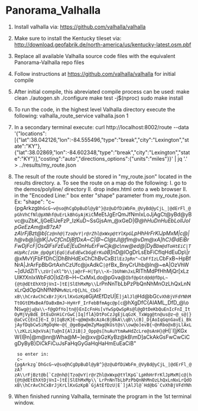 # Panorama_Valhalla

1. Install valhalla via: https://github.com/valhalla/valhalla

2. Make sure to install the Kentucky tileset via: http://download.geofabrik.de/north-america/us/kentucky-latest.osm.pbf

3. Replace all available Valhalla source code files with the equivalent Panorama-Valhalla repo files

4. Follow instructions at https://github.com/valhalla/valhalla for initial compile

5. After initial compile, this abreviated compile process can be used:
	make clean
	./autogen.sh
	./configure
	make test -j$(nproc)
	sudo make install

6. To run the code, in the highest level Valhalla directory execute the following:
	valhalla_route_service valhalla.json 1

7. In a secondary terminal execute:
	curl http://localhost:8002/route --data '{"locations":[{"lat":38.042126,"lon":-84.555496,"type":"break","city":"Lexington","state":"KY"},{"lat":38.02869,"lon":-84.602348,"type":"break","city":"Lexington","state":"KY"}],"costing":"auto","directions_options":{"units":"miles"}}' | jq '.' > ../results/my_route.json

8. The result of the route should be stored in "my_route.json" located in the results directory.
	a. To see the route on a map do the following:
		I. go to the demos/polyline/ directory
		II. drop index.html onto a web browser
		II. in the "Encoded Line:" box enter "shape" parameter from my_route.json. Ex: "shape":
		"c~{pgArkzg`DhGcG~v@so@hCgDpBuDl@yB^}@z@uDfDiWbFm_@VyBd@yCjL_|@dErFl_@pGhVhCfNl@pXNhf@uErLkBhGyAjKiC`MeEtJgErQmJfNmIxLoJjAgCt@yBd@yBvc@uZbK_IjGeElJeFzP_IzKuD~SsGjsAm_@xGeD|@_@hHuDnHuEbLoIlJoIpGeEzAm@xB?zA?zA\\rFjBzt@b[`Cz@nh@|Tzo@vY|r@rZhl@xWxp@tYlKpG`LpHhHrFrKlJpMxM|c@|h@vb@|i@lK|JvCfCnDjBfDxA~C|@~Cl@tJl@fIm@vDm@xA]hC}@dEiBrFwDjFcF|OsQlFsFzEuE|EuDnHuErFwCjk@c\\nw@ed@|DyB`Dm@dToHtEiC|TmUpRc[zUm_@pQgX|EqG|EuEdEwCbGgErKuD`B]nD_@lOgDrLsEbFiCfIqHdEuDp\\|r@xMvYjFbFfDhC|DhBhHdExChChBvCxB`IlEzJpRn^~CbFfIzL`CbFxB~HpBfNrA|JrArFpBbGrtAxhCzUfc@jxAdkC`|@f`Bx_BnyCrUhb@ln@~eA|OzVhW~]dUdZlT`\\zUr[vXl^b\\ja@rF~H|Tp\\~X~]bUhWnJxL`RlThMdPfHhMjQr[xLzUlKfXnIxWbFdO|IdZrB~H~CxMxLdo@pGva@`Ibf@pGtd@d@fDpL~{@t@dEtEhXtDjVnI~]tE|SlEhMxMp\\`LrPnNnTbLbPzPbQnNhMnOzLhQxLnNxLrQdOpQhNfNtN`MvNzLrQ{LhL_CbG?xB\\hCrAvChCxBrJjKrLlKxGzKpB`GjAtEfDzU|E`]jAlJl@`Hd@bG`CvXhBjVFdYNhMTtOGtEMxBeAfDaBxBmJ~HyHrF_IrFebBfmAgc@p[c`@hXgDfC{AlAML_DfD_@\\oN`Swg@ju@a\\~f@gOfYo]tn@}EnIcFnHs[vYwSpQwSpRs@l@gDtDeKbQuEnIcFnI_ItOyMjVyBdE_DtEuDnHiCrGwC|Iq]flA}DtPoCzJgEjLqGzK_TxWgg@tn@us@z~@_s@|}@aCvC{EnI}E~I_D|IqBzK}E~q@m@xBcAzAcBjBkA\\qB\\cB]_D{AoIqGqnGavEi_BkjAyfDqbCwSiMgOqHe~@{_@geBgw@mZyMag@kUst@s\\ow@o]evB{~@nRbo@xBjLlAxL\\zKLzLk@xVsA|Tu@nI{AlJiB|J_Opp@s[huAuYtmAwHdZcLre@sAnH}@`H]`I]jKGxW{@n|@m@nr@Wha@M~]e@xv@GzKyBz@kB\\mD]aCkAkGsFwCwCiCgDyByB}DiCkFiCuJsFaHqGyGaHqHaHmEuEaCiB"
		
		so enter in:
		c~{pgArkzg`DhGcG~v@so@hCgDpBuDl@yB^}@z@uDfDiWbFm_@VyBd@yCjL_|@dErFl_@pGhVhCfNl@pXNhf@uErLkBhGyAjKiC`MeEtJgErQmJfNmIxLoJjAgCt@yBd@yBvc@uZbK_IjGeElJeFzP_IzKuD~SsGjsAm_@xGeD|@_@hHuDnHuEbLoIlJoIpGeEzAm@xB?zA?zA\\rFjBzt@b[`Cz@nh@|Tzo@vY|r@rZhl@xWxp@tYlKpG`LpHhHrFrKlJpMxM|c@|h@vb@|i@lK|JvCfCnDjBfDxA~C|@~Cl@tJl@fIm@vDm@xA]hC}@dEiBrFwDjFcF|OsQlFsFzEuE|EuDnHuErFwCjk@c\\nw@ed@|DyB`Dm@dToHtEiC|TmUpRc[zUm_@pQgX|EqG|EuEdEwCbGgErKuD`B]nD_@lOgDrLsEbFiCfIqHdEuDp\\|r@xMvYjFbFfDhC|DhBhHdExChChBvCxB`IlEzJpRn^~CbFfIzL`CbFxB~HpBfNrA|JrArFpBbGrtAxhCzUfc@jxAdkC`|@f`Bx_BnyCrUhb@ln@~eA|OzVhW~]dUdZlT`\\zUr[vXl^b\\ja@rF~H|Tp\\~X~]bUhWnJxL`RlThMdPfHhMjQr[xLzUlKfXnIxWbFdO|IdZrB~H~CxMxLdo@pGva@`Ibf@pGtd@d@fDpL~{@t@dEtEhXtDjVnI~]tE|SlEhMxMp\\`LrPnNnTbLbPzPbQnNhMnOzLhQxLnNxLrQdOpQhNfNtN`MvNzLrQ{LhL_CbG?xB\\hCrAvChCxBrJjKrLlKxGzKpB`GjAtEfDzU|E`]jAlJl@`Hd@bG`CvXhBjVFdYNhMTtOGtEMxBeAfDaBxBmJ~HyHrF_IrFebBfmAgc@p[c`@hXgDfC{AlAML_DfD_@\\oN`Swg@ju@a\\~f@gOfYo]tn@}EnIcFnHs[vYwSpQwSpRs@l@gDtDeKbQuEnIcFnI_ItOyMjVyBdE_DtEuDnHiCrGwC|Iq]flA}DtPoCzJgEjLqGzK_TxWgg@tn@us@z~@_s@|}@aCvC{EnI}E~I_D|IqBzK}E~q@m@xBcAzAcBjBkA\\qB\\cB]_D{AoIqGqnGavEi_BkjAyfDqbCwSiMgOqHe~@{_@geBgw@mZyMag@kUst@s\\ow@o]evB{~@nRbo@xBjLlAxL\\zKLzLk@xVsA|Tu@nI{AlJiB|J_Opp@s[huAuYtmAwHdZcLre@sAnH}@`H]`I]jKGxW{@n|@m@nr@Wha@M~]e@xv@GzKyBz@kB\\mD]aCkAkGsFwCwCiCgDyByB}DiCkFiCuJsFaHqGyGaHqHaHmEuEaCiB

9. When finished running Valhalla, terminate the program in the 1st terminal window.
